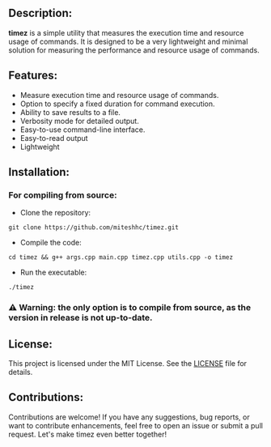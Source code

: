 ## Description:

**timez** is a simple utility that measures the execution time and resource usage of
commands. It is designed to be a very lightweight and minimal solution for
measuring the performance and resource usage of commands.


## Features:

- Measure execution time and resource usage of commands.
- Option to specify a fixed duration for command execution.
- Ability to save results to a file.
- Verbosity mode for detailed output.
- Easy-to-use command-line interface.
- Easy-to-read output
- Lightweight


## Installation:

### For compiling from source:

- Clone the repository:

```
git clone https://github.com/miteshhc/timez.git
```

- Compile the code:

```
cd timez && g++ args.cpp main.cpp timez.cpp utils.cpp -o timez
```

- Run the executable:

```
./timez
```

### ⚠️ Warning: the only option is to compile from source, as the version in release is not up-to-date.


## License:

This project is licensed under the MIT License. See the [LICENSE](./LICENSE)
file for details.


## Contributions:
Contributions are welcome! If you have any suggestions, bug reports, or want
to contribute enhancements, feel free to open an issue or submit a pull request.
Let's make timez even better together!
